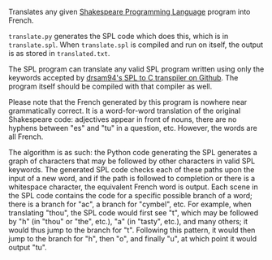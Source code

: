 Translates any given [Shakespeare Programming Language](http://shakespearelang.sourceforge.net/report/shakespeare/shakespeare.html) program into French.

`translate.py` generates the SPL code which does this, which is in `translate.spl`. When `translate.spl` is compiled and run on itself, the output is as stored in `translated.txt`.

The SPL program can translate any valid SPL program written using only the keywords accepted by [drsam94's SPL to C transpiler on Github](https://github.com/drsam94/Spl). The program itself should be compiled with that compiler as well.

Please note that the French generated by this program is nowhere near grammatically correct. It is a word-for-word translation of the original Shakespeare code: adjectives appear in front of nouns, there are no hyphens between "es" and "tu" in a question, etc. However, the words are all French.

The algorithm is as such: the Python code generating the SPL generates a graph of characters that may be followed by other characters in valid SPL keywords. The generated SPL code checks each of these paths upon the input of a new word, and if the path is followed to completion or there is a whitespace character, the equivalent French word is output. Each scene in the SPL code contains the code for a specific possible branch of a word; there is a branch for "ac", a branch for "cymbel", etc. For example, when translating "thou", the SPL code would first see "t", which may be followed by "h" (in "thou" or "the", etc.), "a" (in "tasty", etc.), and many others; it would thus jump to the branch for "t". Following this pattern, it would then jump to the branch for "h", then "o", and finally "u", at which point it would output "tu".